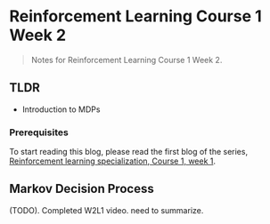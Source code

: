 # Reinforcement Learning Course 1 Week 2

> Notes for Reinforcement Learning Course 1 Week 2.

## TLDR

- Introduction to MDPs

### Prerequisites

To start reading this blog, please read the first blog of the series, [Reinforcement learning specialization, Course 1, week 1](https://sezan92.github.io/2023/08/14/RL-course1-w1-blog.html). 

## Markov Decision Process

(TODO). Completed W2L1 video. need to summarize.